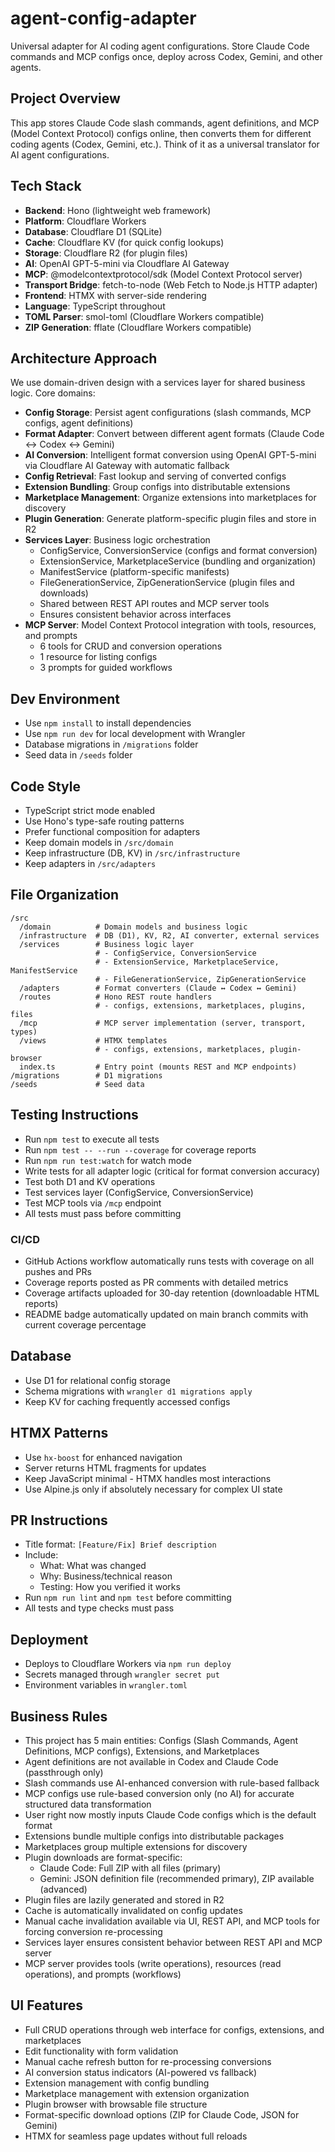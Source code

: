 # agent-config-adapter

Universal adapter for AI coding agent configurations. Store Claude Code commands and MCP configs once, deploy across Codex, Gemini, and other agents.

## Project Overview

This app stores Claude Code slash commands, agent definitions, and MCP (Model Context Protocol) configs online, then converts them for different coding agents (Codex, Gemini, etc.). Think of it as a universal translator for AI agent configurations.

## Tech Stack

- **Backend**: Hono (lightweight web framework)
- **Platform**: Cloudflare Workers
- **Database**: Cloudflare D1 (SQLite)
- **Cache**: Cloudflare KV (for quick config lookups)
- **Storage**: Cloudflare R2 (for plugin files)
- **AI**: OpenAI GPT-5-mini via Cloudflare AI Gateway
- **MCP**: @modelcontextprotocol/sdk (Model Context Protocol server)
- **Transport Bridge**: fetch-to-node (Web Fetch to Node.js HTTP adapter)
- **Frontend**: HTMX with server-side rendering
- **Language**: TypeScript throughout
- **TOML Parser**: smol-toml (Cloudflare Workers compatible)
- **ZIP Generation**: fflate (Cloudflare Workers compatible)

## Architecture Approach

We use domain-driven design with a services layer for shared business logic. Core domains:
- **Config Storage**: Persist agent configurations (slash commands, MCP configs, agent definitions)
- **Format Adapter**: Convert between different agent formats (Claude Code ↔ Codex ↔ Gemini)
- **AI Conversion**: Intelligent format conversion using OpenAI GPT-5-mini via Cloudflare AI Gateway with automatic fallback
- **Config Retrieval**: Fast lookup and serving of converted configs
- **Extension Bundling**: Group configs into distributable extensions
- **Marketplace Management**: Organize extensions into marketplaces for discovery
- **Plugin Generation**: Generate platform-specific plugin files and store in R2
- **Services Layer**: Business logic orchestration
  - ConfigService, ConversionService (configs and format conversion)
  - ExtensionService, MarketplaceService (bundling and organization)
  - ManifestService (platform-specific manifests)
  - FileGenerationService, ZipGenerationService (plugin files and downloads)
  - Shared between REST API routes and MCP server tools
  - Ensures consistent behavior across interfaces
- **MCP Server**: Model Context Protocol integration with tools, resources, and prompts
  - 6 tools for CRUD and conversion operations
  - 1 resource for listing configs
  - 3 prompts for guided workflows

## Dev Environment

- Use `npm install` to install dependencies
- Use `npm run dev` for local development with Wrangler
- Database migrations in `/migrations` folder
- Seed data in `/seeds` folder

## Code Style

- TypeScript strict mode enabled
- Use Hono's type-safe routing patterns
- Prefer functional composition for adapters
- Keep domain models in `/src/domain`
- Keep infrastructure (DB, KV) in `/src/infrastructure`
- Keep adapters in `/src/adapters`

## File Organization

```
/src
  /domain          # Domain models and business logic
  /infrastructure  # DB (D1), KV, R2, AI converter, external services
  /services        # Business logic layer
                   # - ConfigService, ConversionService
                   # - ExtensionService, MarketplaceService, ManifestService
                   # - FileGenerationService, ZipGenerationService
  /adapters        # Format converters (Claude ↔ Codex ↔ Gemini)
  /routes          # Hono REST route handlers
                   # - configs, extensions, marketplaces, plugins, files
  /mcp             # MCP server implementation (server, transport, types)
  /views           # HTMX templates
                   # - configs, extensions, marketplaces, plugin-browser
  index.ts         # Entry point (mounts REST and MCP endpoints)
/migrations        # D1 migrations
/seeds             # Seed data
```

## Testing Instructions

- Run `npm test` to execute all tests
- Run `npm test -- --run --coverage` for coverage reports
- Run `npm run test:watch` for watch mode
- Write tests for all adapter logic (critical for format conversion accuracy)
- Test both D1 and KV operations
- Test services layer (ConfigService, ConversionService)
- Test MCP tools via `/mcp` endpoint
- All tests must pass before committing

### CI/CD
- GitHub Actions workflow automatically runs tests with coverage on all pushes and PRs
- Coverage reports posted as PR comments with detailed metrics
- Coverage artifacts uploaded for 30-day retention (downloadable HTML reports)
- README badge automatically updated on main branch commits with current coverage percentage

## Database

- Use D1 for relational config storage
- Schema migrations with `wrangler d1 migrations apply`
- Keep KV for caching frequently accessed configs

## HTMX Patterns

- Use `hx-boost` for enhanced navigation
- Server returns HTML fragments for updates
- Keep JavaScript minimal - HTMX handles most interactions
- Use Alpine.js only if absolutely necessary for complex UI state

## PR Instructions

- Title format: `[Feature/Fix] Brief description`
- Include:
  - What: What was changed
  - Why: Business/technical reason
  - Testing: How you verified it works
- Run `npm run lint` and `npm test` before committing
- All tests and type checks must pass

## Deployment

- Deploys to Cloudflare Workers via `npm run deploy`
- Secrets managed through `wrangler secret put`
- Environment variables in `wrangler.toml`

## Business Rules
- This project has 5 main entities: Configs (Slash Commands, Agent Definitions, MCP configs), Extensions, and Marketplaces
- Agent definitions are not available in Codex and Claude Code (passthrough only)
- Slash commands use AI-enhanced conversion with rule-based fallback
- MCP configs use rule-based conversion only (no AI) for accurate structured data transformation
- User right now mostly inputs Claude Code configs which is the default format
- Extensions bundle multiple configs into distributable packages
- Marketplaces group multiple extensions for discovery
- Plugin downloads are format-specific:
  - Claude Code: Full ZIP with all files (primary)
  - Gemini: JSON definition file (recommended primary), ZIP available (advanced)
- Plugin files are lazily generated and stored in R2
- Cache is automatically invalidated on config updates
- Manual cache invalidation available via UI, REST API, and MCP tools for forcing conversion re-processing
- Services layer ensures consistent behavior between REST API and MCP server
- MCP server provides tools (write operations), resources (read operations), and prompts (workflows)

## UI Features
- Full CRUD operations through web interface for configs, extensions, and marketplaces
- Edit functionality with form validation
- Manual cache refresh button for re-processing conversions
- AI conversion status indicators (AI-powered vs fallback)
- Extension management with config bundling
- Marketplace management with extension organization
- Plugin browser with browsable file structure
- Format-specific download options (ZIP for Claude Code, JSON for Gemini)
- HTMX for seamless page updates without full reloads
